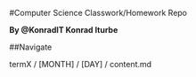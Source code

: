 #Computer Science Classwork/Homework Repo

**By @KonradIT Konrad Iturbe**

##Navigate

termX / [MONTH] / [DAY] / content.md

